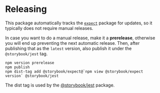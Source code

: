 # Releasing

This package automatically tracks the [`expect`](https://www.npmjs.com/package/expect) package for updates, so it typically does not require manual releases.

In case you want to do a manual release, make it a **prerelease**, otherwise you will end up preventing the next automatic release. Then, after publishing that as the `latest` version, also publish it under the `@storybook/jest` tag.

```
npm version prerelease
npm publish
npm dist-tag add @storybook/expect@`npm view @storybook/expect version` @storybook/jest
```

The dist tag is used by the [@storybook/jest](https://www.npmjs.com/package/@storybook/jest) package.
